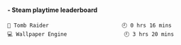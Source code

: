 <!-- steam-box start -->
#### - Steam playtime leaderboard
```text
🤡 Tomb Raider                       🕘 0 hrs 16 mins
💻 Wallpaper Engine                  🕘 3 hrs 20 mins
```
<!-- Powered by https://github.com/YouEclipse/steam-box . -->
<!-- steam-box end -->
